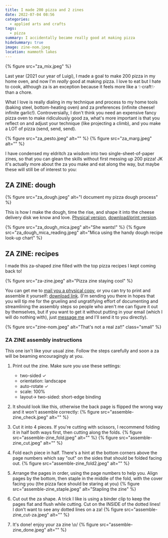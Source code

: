 ```yaml
---
title: I made 200 pizza and 2 zines
date: 2022-07-04 08:56
categories:
  - applied arts and crafts
tags:
  - pizza
summary: I accidentally became really good at making pizza
hideSummary: true
image: zine-nom.jpeg
location: mammoth lakes
---
```


{% figure src="za_mix.jpeg" %}

Last year (2021 our year of Luigi), I made a goal to make 200 pizza in my home oven, and now I'm _really_ good at making pizza. I love to eat but I hate to cook, although za is an exception because it feels more like a ✨craft✨ than a chore.

What I love is really dialing in my technique and process to my home tools (baking steel, bottom-heating oven) and za preferences (infinite cheese! infinite garlic!). Controversially, I don't think you need an expensive fancy pizza oven to make ridiculously good za, what's more important is that you reflect on and adjust your technique (like projecting a climb), and you make a LOT of pizza (send, send, send).

<div class="photos">
{% figure src="za_pesto.jpeg" alt="" %}
{% figure src="za_marg.jpeg" alt="" %}
</div>

I have condensed my eldritch za wisdom into two single-sheet-of-paper zines, so that you can glean the skills without first messing up 200 pizza! JK it's actually more about the za you make and eat along the way, but maybe these will still be of interest to you:

## ZA ZINE: dough

{% figure src="za_dough.jpeg" alt="I document my pizza dough process" %}

This is how I make the dough, time the rise, and shape it into the cheese delivery disk we know and love. [Physical version](https://daiyi.gumroad.com/l/za-dough), [download/print version](https://daiyi.gumroad.com/l/za-dough-dl).

{% figure src="za_dough_mica.jpeg" alt="She wants!" %}
{% figure src="za_dough_mica_reading.jpeg" alt="Mica using the handy dough recipe look-up chart" %}

## ZA ZINE: recipes

I made this za-shaped zine filled with the top pizza recipes I kept coming back to!

{% figure src="za-zine.jpeg" alt="Pizza zine staying cool" %}

You can get me to [mail you a physical copy](https://daiyi.gumroad.com/l/za-zine), or you can try to print and assemble it yourself: [download link](https://daiyi.gumroad.com/l/za-zine-dl). (I'm sending you there in hopes that you will tip me for the grueling and ungratifying effort of documenting and streamlining the assembly steps so people who aren't me can figure it out by themselves, but if you want to get it without putting in your email (which I will do nothing with), just [message me](https://daiyi.co/#contact) and I'll send it to you directly).

{% figure src="zine-nom.jpeg" alt="That's not a real za!!" class="small" %}

### ZA ZINE assembly instructions

This one isn't like your usual zine. Follow the steps carefully and soon a za will be beaming encouragingly at you.

1. Print out the zine. Make sure you use these settings:

   - two-sided ✓
   - orientation: landscape
   - auto-rotate ✓
   - scale: 100%
   - layout-> two-sided: short-edge binding

2. It should look like this, otherwise the back page is flipped the wrong way and it won't assemble correctly:
   {% figure src="assemble-zine_check.jpeg" alt="" %}

3. Cut it into 4 pieces. If you're cutting with scissors, I recommend folding it in half both ways first, then cutting along the folds.
   {% figure src="assemble-zine_fold.jpeg" alt="" %}
   {% figure src="assemble-zine_cut.jpeg" alt="" %}

4. Fold each piece in half. There's a hint at the bottom corners above the page numbers which say "out" on the sides that should be folded facing out.
   {% figure src="assemble-zine_fold2.jpeg" alt="" %}

5. Arrange the pages in order, using the page numbers to help you. Align pages by the bottom, then staple in the middle of the fold, with the cover facing you (the pizza face should be staring at you)
   {% figure src="assemble-zine_staple.jpeg" alt="Stapling the zine" %}
6. Cut out the za shape. A trick I like is using a binder clip to keep the pages flat and flush while cutting. Cut on the INSIDE of the dotted lines! I don't want to see any dotted lines on a za!
   {% figure src="assemble-zine_cut-za.jpeg" alt="" %}
7. It's done! enjoy your za zine \o/
   {% figure src="assemble-zine_done.jpeg" alt="" %}
